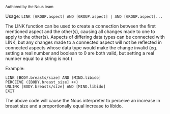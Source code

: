 <sub>Authored by the Nous team</sub>

Usage: `LINK [GROUP.aspect] AND [GROUP.aspect] | AND [GROUP.aspect]...`

The LINK function can be used to create a connection between the first mentioned aspect and the other(s), causing all changes made to one to apply to the other(s). Aspects of differing data types can be connected with LINK, but any changes made to a connected aspect will not be reflected in connected aspects whose data type would make the change invalid (eg. setting a real number and boolean to 0 are both valid, but setting a real number equal to a string is not.)

Example:
```
LINK [BODY.breasts/size] AND [MIND.libido]
PERCEIVE ([BODY.breast_size] ++)
UNLINK [BODY.breasts/size] AND [MIND.libido]
EXIT
```

The above code will cause the Nous interpreter to perceive an increase in breast size and a proportionally equal increase to libido.
